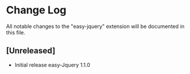 # Change Log

All notable changes to the "easy-jquery" extension will be documented in this file.



## [Unreleased]

- Initial release easy-Jquery 1.1.0